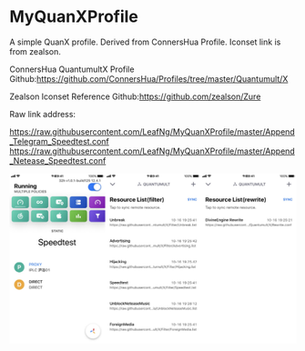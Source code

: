 # MyQuanXProfile
A simple QuanX profile. Derived from ConnersHua Profile. Iconset link is from zealson.

ConnersHua QuantumultX Profile Github:https://github.com/ConnersHua/Profiles/tree/master/Quantumult/X

Zealson Iconset Reference Github:https://github.com/zealson/Zure

Raw link address:

https://raw.githubusercontent.com/LeafNg/MyQuanXProfile/master/Append_Telegram_Speedtest.conf
https://raw.githubusercontent.com/LeafNg/MyQuanXProfile/master/Append_Netease_Speedtest.conf


![Screenshot](https://raw.githubusercontent.com/LeafNg/MyQuanXProfile/master/Screenshot.JPEG)

